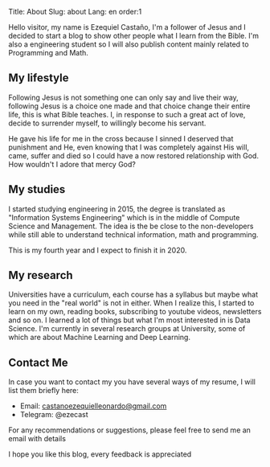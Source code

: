 Title: About
Slug: about
Lang: en
order:1

Hello visitor, my name is Ezequiel Castaño, I'm a follower of Jesus and I decided to start a blog to show other people what I learn from the Bible. I'm also a engineering student so I will also publish content mainly related to Programming and Math.

## My lifestyle

Following Jesus is not something one can only say and live their way, following Jesus is a choice one made and that choice change their entire life, this is what Bible teaches. I, in response to such a great act of love, decide to surrender myself, to willingly become his servant.

He gave his life for me in the cross because I sinned I deserved that punishment and He, even knowing that I was completely against His will, came, suffer and died so I could have a now restored relationship with God. How wouldn't I adore that mercy God?

## My studies

I started studying engineering in 2015, the degree is translated as "Information Systems Engineering" which is in the middle of Compute Science and Management. The idea is the be close to the non-developers while still able to understand technical information, math and programming.

This is my fourth year and I expect to finish it in 2020.

## My research

Universities have a curriculum, each course has a syllabus but maybe what you need in the "real world" is not in either. When I realize this, I started to learn on my own, reading books, subscribing to youtube videos, newsletters and so on. I learned a lot of things but what I'm most interested in is Data Science. I'm currently in several research groups at University, some of which are about Machine Learning and Deep Learning.

## Contact Me

In case you want to contact my you have several ways of my resume, I will list them briefly here:

- Email: castanoezequielleonardo@gmail.com
- Telegram: @ezecast

For any recommendations or suggestions, please feel free to send me an email with details

I hope you like this blog, every feedback is appreciated